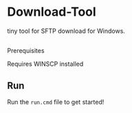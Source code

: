 # Download-Tool
tiny tool for SFTP download for Windows.

## 
Prerequisites

Requires WINSCP installed


## Run

Run the `run.cmd` file to get started!


